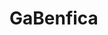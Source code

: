 # GaBenfica
<!DOCTYPE html>
<html lang="en">
<head>
    <meta charset="UTF-8">
    <meta http-equiv="X-UA-Compatible" content="IE=edge">
    <meta name="viewport" content="width=device-width, initial-scale=1.0">
    <style type="text/css">

    </style>
</head>
<body>
    <div class="corpo">
      ![Anurag's GitHub stats](https://github-readme-stats.vercel.app/api?username=GaBenfika&show_icons=false&theme=dracula)
      <br>
      [![Top Langs](https://github-readme-stats.vercel.app/api/top-langs/?username=GaBenfika&langs_count=8?username=anuraghazra&show_icons=true&theme=dracula)](https://github.com/GaBenfika/github-readme-stats)
    </div>  
</body>
</html>



